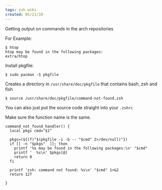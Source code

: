```yaml
---
tags: zsh wiki
created: 05/21/19
---
```

Getting output on commands in the arch repositories

For Example:

```
$ htop
htop may be found in the following packages:
extra/htop
```

Install pkgfile:

```
$ sudo pacman -S pkgfile
```

Creates a directory in `/usr/share/doc/pkgfile` that contains bash, zsh and fish

```
$ source /usr/share/doc/pkgfile/command-not-found.zsh
```

You can also just put the source code straight into your `.zshrc`

Make sure the function name is the same.

```
command_not_found_handler() {
  local pkgs cmd="$1"

  pkgs=(${(f)"$(pkgfile -i -b -- "$cmd" 2>/dev/null)"})
  if [[ -n "$pkgs"  ]]; then
    printf '%s may be found in the following packages:\n' "$cmd"
    printf '  %s\n' $pkgs[@]
    return 0
  fi

  printf 'zsh: command not found: %s\n' "$cmd" 1>&2
  return 127

}
```
